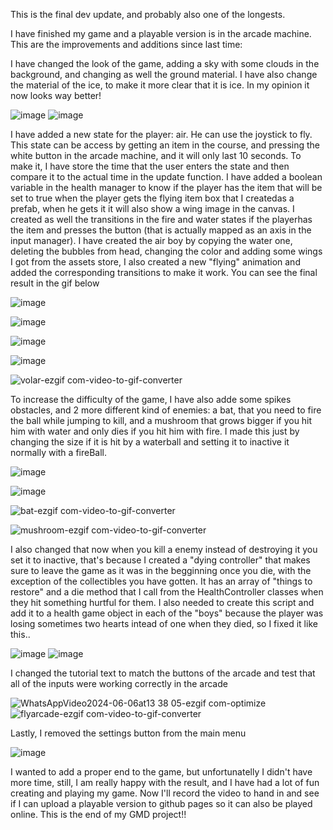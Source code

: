 This is the final dev update, and probably also one of the longests.

I have finished my game and a playable version is in the arcade machine. This are the improvements and additions since last time:

I have changed the look of the game, adding a sky with some clouds in the background, and changing as well the ground material. I have also change the material of the ice, to make it more clear that it is ice. In my opinion it now looks way better!

![image](https://github.com/Rosabm/GMD/assets/100294631/2e76d751-d1d2-4cc1-a414-43a274579006)
![image](https://github.com/Rosabm/GMD/assets/100294631/6e2b838b-c9ce-4210-abda-9865626dec6b)

I have added a new state for the player: air. He can use the joystick to fly. This state can be access by getting an item in the course, and pressing the white button in the arcade machine, and it will only last 10 seconds. To make it, I have store the time that the user enters the state and then compare it to the actual time in the update function. I have added a boolean variable in the health manager to know if the player has the item that will be set to true when the player gets the flying item box that I createdas a prefab, when he gets it it will also show a wing image in the canvas. I created as well the transitions in the fire and water states if the playerhas the item and presses the button (that is actually mapped as an axis in the input manager).
I have created the air boy by copying the water one, deleting the bubbles from head, changing the color and adding some wings I got from the assets store, I also created a new "flying" animation and added the corresponding transitions to make it work. You can see the final result in the gif below

![image](https://github.com/Rosabm/GMD/assets/100294631/2210eacc-169e-4c4d-9b0f-5450fd758533)

![image](https://github.com/Rosabm/GMD/assets/100294631/49a2f714-59bb-4a8f-b6c7-ca4e1990baa1)

![image](https://github.com/Rosabm/GMD/assets/100294631/b232b1c3-979a-4e3d-9745-a6ebf5d48ed8)

![image](https://github.com/Rosabm/GMD/assets/100294631/f1a0e2b8-f512-4d03-a1c6-66aaa50fd3e4)

![volar-ezgif com-video-to-gif-converter](https://github.com/Rosabm/GMD/assets/100294631/7b5555ee-fa42-4b7b-8da3-98c4df95d12b)

To increase the difficulty of the game, I have also adde some spikes obstacles, and 2 more different kind of enemies: a bat, that you need to fire the ball while jumping to kill, and a mushroom that grows bigger if you hit him with water and only dies if you hit him with fire. I made this just by changing the size if it is hit by a waterball and setting it to inactive it normally with a fireBall.

![image](https://github.com/Rosabm/GMD/assets/100294631/82bd035b-bef7-4d52-afb6-de842b8c50ea)

![image](https://github.com/Rosabm/GMD/assets/100294631/170cb3a4-d6c6-4063-a463-8b4549677402)

![bat-ezgif com-video-to-gif-converter](https://github.com/Rosabm/GMD/assets/100294631/1d4ff5ba-027f-49c8-b016-a45066209e7a)

![mushroom-ezgif com-video-to-gif-converter](https://github.com/Rosabm/GMD/assets/100294631/2dfa8ae3-f5a2-426b-b8bc-f5687c77912e)

I also changed that now when you kill a enemy instead of destroying it you set it to inactive, that's because I created a "dying controller" that makes sure to leave the game as it was in the begginning once you die, with the exception of the collectibles you have gotten. It has an array of "things to restore" and a die method that I call from the HealthController classes when they hit something hurtful for them. I also needed to create this script and add it to a health  game object in each of the "boys" because the player was losing sometimes two hearts intead of one when they died, so I fixed it like this..

![image](https://github.com/Rosabm/GMD/assets/100294631/7d4d0896-6c8d-4f5a-b08f-ea984cee8295)
![image](https://github.com/Rosabm/GMD/assets/100294631/385cc8bc-b0d9-4320-a48e-08fbf0d33805)

I changed the tutorial text to match the buttons of the arcade and test that all of the inputs were working correctly in the arcade

![WhatsAppVideo2024-06-06at13 38 05-ezgif com-optimize](https://github.com/Rosabm/GMD/assets/100294631/8e64efa4-8e6c-4bb4-9e19-8eae82ea10b1)
![flyarcade-ezgif com-video-to-gif-converter](https://github.com/Rosabm/GMD/assets/100294631/d474cdd0-e5ec-496b-9f65-d964b851f4b8)

Lastly, I removed the settings button from the main menu

![image](https://github.com/Rosabm/GMD/assets/100294631/f6238da5-0806-4647-9c89-d5a8a313042f)

I wanted to add a proper end to the game, but unfortunatelly I didn't have more time, still, I am really happy with the result, and I have had a lot of fun creating and playing my game. Now I'll record the video to hand in and see if I can upload a playable version to github pages so it can also be played online. This is the end of my GMD project!!

